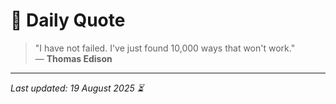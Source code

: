 # 📜 Daily Quote

> "I have not failed. I've just found 10,000 ways that won't work."  
> — **Thomas Edison**

---

_Last updated: 19 August 2025 ⏳_
